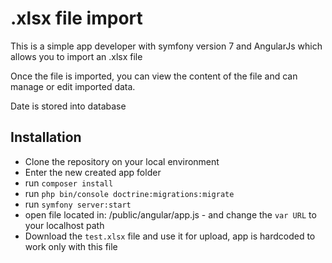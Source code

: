 .xlsx file import
===============

This is a simple app developer with symfony version 7 and AngularJs which allows you to import an .xlsx file

Once the file is imported, you can view the content of the file and can manage or edit imported data.

Date is stored into database

Installation
----------------

- Clone the repository on your local environment
- Enter the new created app folder
- run `composer install`
- run `php bin/console doctrine:migrations:migrate`
- run `symfony server:start`
- open file located in: /public/angular/app.js - and change the `var URL` to your localhost path
- Download the `test.xlsx` file and use it for upload, app is hardcoded to work only with this file
